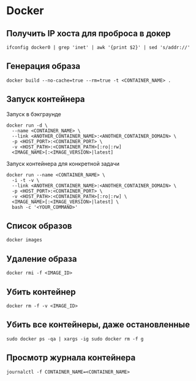 # Docker

## Получить IP хоста для проброса в докер

``` shell
ifconfig docker0 | grep 'inet' | awk '{print $2}' | sed 's/addr://'
```

## Генерация образа

``` shell
docker build --no-cache=true --rm=true -t <CONTAINER_NAME> .
```

## Запуск контейнера

Запуск в бэкграунде

```
docker run -d \
  --name <CONTAINER_NAME> \
  --link <ANOTHER_CONTAINER_NAME>:<ANOTHER_CONTAINER_DOMAIN> \
  -p <HOST_PORT>:<CONTAINER_PORT> \
  -v <HOST_PATH>:<CONTAINER_PATH>[:ro|:rw] 
  <IMAGE_NAME>[:<IMAGE_VERSION>|latest]
```

Запуск контейнера для конкретной задачи

```
docker run --name <CONTAINER_NAME> \
  -i -t -v \
  --link <ANOTHER_CONTAINER_NAME>:<ANOTHER_CONTAINER_DOMAIN> \
  -p <HOST_PORT>:<CONTAINER_PORT> \
  -v <HOST_PATH>:<CONTAINER_PATH>[:ro|:rw] \
  <IMAGE_NAME>[:<IMAGE_VERSION>|latest] \
  bash -c '<YOUR_COMMAND>'
```

## Список образов

```
docker images
```

## Удаление образа

```
docker rmi -f <IMAGE_ID>
```

## Убить контейнер

```
docker rm -f -v <IMAGE_ID>
```

## Убить все контейнеры, даже остановленные

```
sudo docker ps -qa | xargs -ig sudo docker rm -f g
```

## Просмотр журнала контейнера

```
journalctl -f CONTAINER_NAME=<CONTAINER_NAME>
```